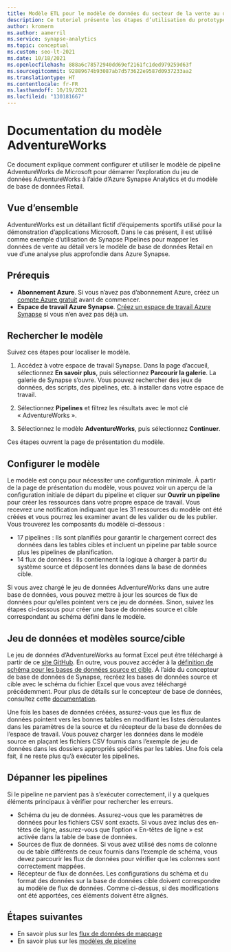 ```yaml
---
title: Modèle ETL pour le modèle de données du secteur de la vente au détail
description: Ce tutoriel présente les étapes d’utilisation du prototype de modèle de données sectoriel pour la vente au détail à l’aide des exemples de données d’AdventureWorks.
author: kromerm
ms.author: aamerril
ms.service: synapse-analytics
ms.topic: conceptual
ms.custom: seo-lt-2021
ms.date: 10/18/2021
ms.openlocfilehash: 888a6c78572940dd69ef2161fc1ded979259d63f
ms.sourcegitcommit: 92889674b93087ab7d573622e9587d0937233aa2
ms.translationtype: HT
ms.contentlocale: fr-FR
ms.lasthandoff: 10/19/2021
ms.locfileid: "130181667"
---
```

# <a name="adventureworks-template-documentation"></a>Documentation du modèle AdventureWorks

Ce document explique comment configurer et utiliser le modèle de pipeline AdventureWorks de Microsoft pour démarrer l’exploration du jeu de données AdventureWorks à l’aide d’Azure Synapse Analytics et du modèle de base de données Retail.

## <a name="overview"></a>Vue d’ensemble
AdventureWorks est un détaillant fictif d’équipements sportifs utilisé pour la démonstration d’applications Microsoft. Dans le cas présent, il est utilisé comme exemple d’utilisation de Synapse Pipelines pour mapper les données de vente au détail vers le modèle de base de données Retail en vue d’une analyse plus approfondie dans Azure Synapse.

## <a name="prerequisites"></a>Prérequis

* **Abonnement Azure**. Si vous n’avez pas d’abonnement Azure, créez un [compte Azure gratuit](https://azure.microsoft.com/free/) avant de commencer.
* **Espace de travail Azure Synapse**. [Créez un espace de travail Azure Synapse](../storage/common/storage-account-create.md) si vous n’en avez pas déjà un.

## <a name="find-the-template"></a>Rechercher le modèle

Suivez ces étapes pour localiser le modèle.

1. Accédez à votre espace de travail Synapse. Dans la page d’accueil, sélectionnez **En savoir plus**, puis sélectionnez **Parcourir la galerie**. La galerie de Synapse s’ouvre. Vous pouvez rechercher des jeux de données, des scripts, des pipelines, etc. à installer dans votre espace de travail. 

1. Sélectionnez **Pipelines** et filtrez les résultats avec le mot clé « AdventureWorks ».

1. Sélectionnez le modèle **AdventureWorks**, puis sélectionnez **Continuer**.

Ces étapes ouvrent la page de présentation du modèle.

## <a name="configure-the-template"></a>Configurer le modèle
Le modèle est conçu pour nécessiter une configuration minimale. À partir de la page de présentation du modèle, vous pouvez voir un aperçu de la configuration initiale de départ du pipeline et cliquer sur **Ouvrir un pipeline** pour créer les ressources dans votre propre espace de travail. Vous recevrez une notification indiquant que les 31 ressources du modèle ont été créées et vous pourrez les examiner avant de les valider ou de les publier. Vous trouverez les composants du modèle ci-dessous :

* 17 pipelines : Ils sont planifiés pour garantir le chargement correct des données dans les tables cibles et incluent un pipeline par table source plus les pipelines de planification.
* 14 flux de données : Ils contiennent la logique à charger à partir du système source et déposent les données dans la base de données cible.

Si vous avez chargé le jeu de données AdventureWorks dans une autre base de données, vous pouvez mettre à jour les sources de flux de données pour qu’elles pointent vers ce jeu de données. Sinon, suivez les étapes ci-dessous pour créer une base de données source et cible correspondant au schéma défini dans le modèle.


## <a name="dataset-and-sourcetarget-models"></a>Jeu de données et modèles source/cible
Le jeu de données d’AdventureWorks au format Excel peut être téléchargé à partir de ce [site GitHub](https://github.com/kromerm/adfdataflowdocs/blob/master/sampledata/AdventureWorks%20Data.zip). En outre, vous pouvez accéder à la [définition de schéma pour les bases de données source et cible](https://github.com/kromerm/adfdataflowdocs/blob/master/sampledata/AdventureWorksSchemas.xlsx). À l’aide du concepteur de base de données de Synapse, recréez les bases de données source et cible avec le schéma du fichier Excel que vous avez téléchargé précédemment. Pour plus de détails sur le concepteur de base de données, consultez cette [documentation](https://aka.ms/SynapseDatabaseDesignerDocumentation).

Une fois les bases de données créées, assurez-vous que les flux de données pointent vers les bonnes tables en modifiant les listes déroulantes dans les paramètres de la source et du récepteur de la base de données de l’espace de travail. Vous pouvez charger les données dans le modèle source en plaçant les fichiers CSV fournis dans l’exemple de jeu de données dans les dossiers appropriés spécifiés par les tables. Une fois cela fait, il ne reste plus qu’à exécuter les pipelines.

## <a name="troubleshoot-the-pipelines"></a>Dépanner les pipelines
Si le pipeline ne parvient pas à s’exécuter correctement, il y a quelques éléments principaux à vérifier pour rechercher les erreurs.

* Schéma du jeu de données. Assurez-vous que les paramètres de données pour les fichiers CSV sont exacts. Si vous avez inclus des en-têtes de ligne, assurez-vous que l’option « En-têtes de ligne » est activée dans la table de base de données.
* Sources de flux de données. Si vous avez utilisé des noms de colonne ou de table différents de ceux fournis dans l’exemple de schéma, vous devez parcourir les flux de données pour vérifier que les colonnes sont correctement mappées.
* Récepteur de flux de données. Les configurations du schéma et du format des données sur la base de données cible doivent correspondre au modèle de flux de données. Comme ci-dessus, si des modifications ont été apportées, ces éléments doivent être alignés.

## <a name="next-steps"></a>Étapes suivantes

* En savoir plus sur les [flux de données de mappage](concepts-data-flow-overview.md)
* En savoir plus sur les [modèles de pipeline](solution-templates-introduction.md)
